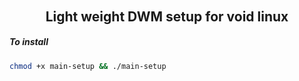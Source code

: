 ###### <h2 align="center"> Light weight DWM setup for void linux </h2>


#####  To install

```bash
chmod +x main-setup && ./main-setup
```
